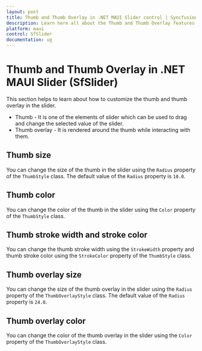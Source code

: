 ```yaml
---
layout: post
title: Thumb and Thumb Overlay in .NET MAUI Slider control | Syncfusion
description: Learn here all about the Thumb and Thumb Overlay features of Syncfusion .NET MAUI Slider (SfSlider) control and more.
platform: maui
control: SfSlider
documentation: ug
---
```


# Thumb and Thumb Overlay in .NET MAUI Slider (SfSlider)

This section helps to learn about how to customize the thumb and thumb overlay in the slider.

* Thumb - It is one of the elements of slider which can be used to drag and change the selected value of the slider.
* Thumb overlay - It is rendered around the thumb while interacting with them.

## Thumb size

You can change the size of the thumb in the slider using the `Radius` property of the `ThumbStyle` class. The default value of the `Radius` property is `10.0`.

## Thumb color

You can change the color of the thumb in the slider using the `Color` property of the `ThumbStyle` class.

## Thumb stroke width and stroke color

You can change the thumb stroke width using the `StrokeWidth` property and thumb stroke color using the `StrokeColor` property of the `ThumbStyle` class.

## Thumb overlay size

You can change the size of the thumb overlay in the slider using the `Radius` property of the `ThumbOverlayStyle` class. The default value of the `Radius` property is `24.0`.

## Thumb overlay color

You can change the color of the thumb overlay in the slider using the `Color` property of the `ThumbOverlayStyle` class.